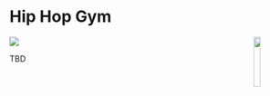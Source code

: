# Hip Hop Gym

<img src="https://user-images.githubusercontent.com/7837172/44953599-55721700-aec9-11e8-9b35-7cc792d652eb.png" width=15% align="right" /> 

![](https://github.com/BIGBALLON/Hiphop-Gym/workflows/Python%20package/badge.svg)

TBD